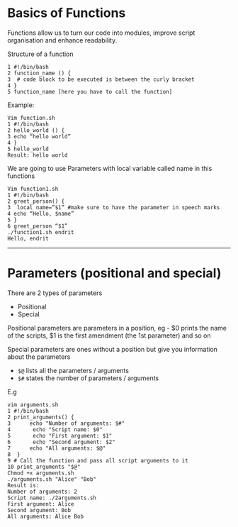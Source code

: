 # Basics of Functions

Functions allow us to turn our code into modules, improve script organisation and enhance readability.

Structure of a function

```
1 #!/bin/bash
2 function_name () { 
3  # code block to be executed is between the curly bracket
4 }
5 function_name [here you have to call the function]
```

Example:

```
Vim function.sh
1 #!/bin/bash
2 hello_world () {
3 echo “hello world”
4 }
5 hello_world
Result: hello world
```

We are going to use Parameters with local variable called name in this functions 

```
Vim function1.sh
1 #!/bin/bash
2 greet_person() {
3  local name=”$1” #make sure to have the parameter in speech marks
4 echo “Hello, $name”
5 }
6 greet_person “$1”
./function1.sh endrit
Hello, endrit
```

---

# Parameters (positional and special)

There are 2 types of parameters 
- Positional 
- Special

Positional parameters are parameters in a position, eg - $0 prints the name of the scripts, $1 is the first amendment (the 1st parameter) and so on

Special parameters are ones without a position but give you information about the parameters

- `$@` lists all the parameters / arguments
- `$#` states the number of parameters / arguments

E.g

```
vim arguments.sh
1 #!/bin/bash
2 print_arguments() {
3      echo "Number of arguments: $#"
4       echo "Script name: $0"
5       echo "First argument: $1"
6       echo "Second argument: $2"
7      echo "All arguments: $@"
8  }
9 # Call the function and pass all script arguments to it
10 print_arguments "$@"
Chmod +x arguments.sh
./arguments.sh "Alice" "Bob"
Result is:
Number of arguments: 2
Script name: ./2arguments.sh
First argument: Alice
Second argument: Bob
All arguments: Alice Bob
```
